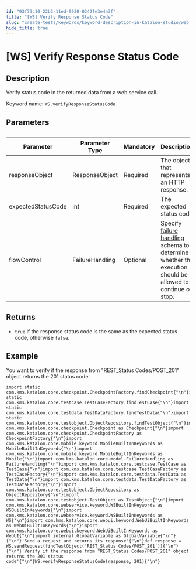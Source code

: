```yaml
---
id: "93f73c10-22b2-11ed-9930-0242fe3e4a3f"
title: "[WS] Verify Response Status Code"
slug: "create-tests/keywords/keyword-description-in-katalon-studio/web-service-keywords/ws-verify-response-status-code"
hide_title: true
---
```


# <a id="id_0" class="anchor_top_offset"/><a id="ariaid-title1" class="anchor_top_offset"/>[WS] Verify Response Status Code


## <a id="id_0__id_1" class="anchor_top_offset"/>Description

<p xmlns="http://www.w3.org/1999/xhtml" className="p">Verify status code in the returned data from a web service call.</p> 
<p xmlns="http://www.w3.org/1999/xhtml" className="p">Keyword name: <code className="ph codeph">WS.verifyResponseStatusCode</code></p> 

## <a id="id_0__id_2" class="anchor_top_offset"/>Parameters

<table xmlns="http://www.w3.org/1999/xhtml" className="table anchor_top_offset" id="id_0__af474617-c96b-4ab4-a6df-a61f5a177a2b"><caption /><thead className="thead"><tr className><th className="entry anchor_top_offset" id="id_0__af474617-c96b-4ab4-a6df-a61f5a177a2b__entry__1">Parameter</th><th className="entry anchor_top_offset" id="id_0__af474617-c96b-4ab4-a6df-a61f5a177a2b__entry__2">Parameter Type</th><th className="entry anchor_top_offset" id="id_0__af474617-c96b-4ab4-a6df-a61f5a177a2b__entry__3">Mandatory</th><th className="entry anchor_top_offset" id="id_0__af474617-c96b-4ab4-a6df-a61f5a177a2b__entry__4">Description</th></tr></thead><tbody className="tbody"><tr className><td className="entry" headers="id_0__af474617-c96b-4ab4-a6df-a61f5a177a2b__entry__1 id_0__af474617-c96b-4ab4-a6df-a61f5a177a2b__entry__2 id_0__af474617-c96b-4ab4-a6df-a61f5a177a2b__entry__3 id_0__af474617-c96b-4ab4-a6df-a61f5a177a2b__entry__4 ">responseObject</td><td className="entry" headers="id_0__af474617-c96b-4ab4-a6df-a61f5a177a2b__entry__1 id_0__af474617-c96b-4ab4-a6df-a61f5a177a2b__entry__2 id_0__af474617-c96b-4ab4-a6df-a61f5a177a2b__entry__3 id_0__af474617-c96b-4ab4-a6df-a61f5a177a2b__entry__4 ">ResponseObject</td><td className="entry" headers="id_0__af474617-c96b-4ab4-a6df-a61f5a177a2b__entry__1 id_0__af474617-c96b-4ab4-a6df-a61f5a177a2b__entry__2 id_0__af474617-c96b-4ab4-a6df-a61f5a177a2b__entry__3 id_0__af474617-c96b-4ab4-a6df-a61f5a177a2b__entry__4 ">Required</td><td className="entry" headers="id_0__af474617-c96b-4ab4-a6df-a61f5a177a2b__entry__1 id_0__af474617-c96b-4ab4-a6df-a61f5a177a2b__entry__2 id_0__af474617-c96b-4ab4-a6df-a61f5a177a2b__entry__3 id_0__af474617-c96b-4ab4-a6df-a61f5a177a2b__entry__4 ">The object that represents an HTTP response.</td></tr><tr className><td className="entry" headers="id_0__af474617-c96b-4ab4-a6df-a61f5a177a2b__entry__1 id_0__af474617-c96b-4ab4-a6df-a61f5a177a2b__entry__2 id_0__af474617-c96b-4ab4-a6df-a61f5a177a2b__entry__3 id_0__af474617-c96b-4ab4-a6df-a61f5a177a2b__entry__4 ">expectedStatusCode</td><td className="entry" headers="id_0__af474617-c96b-4ab4-a6df-a61f5a177a2b__entry__1 id_0__af474617-c96b-4ab4-a6df-a61f5a177a2b__entry__2 id_0__af474617-c96b-4ab4-a6df-a61f5a177a2b__entry__3 id_0__af474617-c96b-4ab4-a6df-a61f5a177a2b__entry__4 ">int</td><td className="entry" headers="id_0__af474617-c96b-4ab4-a6df-a61f5a177a2b__entry__1 id_0__af474617-c96b-4ab4-a6df-a61f5a177a2b__entry__2 id_0__af474617-c96b-4ab4-a6df-a61f5a177a2b__entry__3 id_0__af474617-c96b-4ab4-a6df-a61f5a177a2b__entry__4 ">Required</td><td className="entry" headers="id_0__af474617-c96b-4ab4-a6df-a61f5a177a2b__entry__1 id_0__af474617-c96b-4ab4-a6df-a61f5a177a2b__entry__2 id_0__af474617-c96b-4ab4-a6df-a61f5a177a2b__entry__3 id_0__af474617-c96b-4ab4-a6df-a61f5a177a2b__entry__4 ">The expected status code</td></tr><tr className><td className="entry" headers="id_0__af474617-c96b-4ab4-a6df-a61f5a177a2b__entry__1 id_0__af474617-c96b-4ab4-a6df-a61f5a177a2b__entry__2 id_0__af474617-c96b-4ab4-a6df-a61f5a177a2b__entry__3 id_0__af474617-c96b-4ab4-a6df-a61f5a177a2b__entry__4 ">flowControl</td><td className="entry" headers="id_0__af474617-c96b-4ab4-a6df-a61f5a177a2b__entry__1 id_0__af474617-c96b-4ab4-a6df-a61f5a177a2b__entry__2 id_0__af474617-c96b-4ab4-a6df-a61f5a177a2b__entry__3 id_0__af474617-c96b-4ab4-a6df-a61f5a177a2b__entry__4 ">FailureHandling</td><td className="entry" headers="id_0__af474617-c96b-4ab4-a6df-a61f5a177a2b__entry__1 id_0__af474617-c96b-4ab4-a6df-a61f5a177a2b__entry__2 id_0__af474617-c96b-4ab4-a6df-a61f5a177a2b__entry__3 id_0__af474617-c96b-4ab4-a6df-a61f5a177a2b__entry__4 ">Optional</td><td className="entry" headers="id_0__af474617-c96b-4ab4-a6df-a61f5a177a2b__entry__1 id_0__af474617-c96b-4ab4-a6df-a61f5a177a2b__entry__2 id_0__af474617-c96b-4ab4-a6df-a61f5a177a2b__entry__3 id_0__af474617-c96b-4ab4-a6df-a61f5a177a2b__entry__4 ">Specify <a className="xref" href="/maintain/configure-failure-handling-settings-in-katalon-studio">failure handling</a> schema to determine whether the execution should be allowed to continue or stop.</td></tr></tbody></table> 

## <a id="id_0__id_3" class="anchor_top_offset"/>Returns

<ul xmlns="http://www.w3.org/1999/xhtml" className="ul"><li className="li"> <code className="ph codeph">true</code> if the response status code is the same as the expected status code, otherwise <code className="ph codeph">false</code>.</li></ul> 

## <a id="id_0__id_4" class="anchor_top_offset"/>Example

<p xmlns="http://www.w3.org/1999/xhtml" className="p">You want to verify if the response from "REST_Status Codes/POST_201" object returns the 201 status code.</p> 
<pre xmlns="http://www.w3.org/1999/xhtml" className="pre codeblock"><code>import static com.kms.katalon.core.checkpoint.CheckpointFactory.findCheckpoint{"\n"}import static com.kms.katalon.core.testcase.TestCaseFactory.findTestCase{"\n"}import static com.kms.katalon.core.testdata.TestDataFactory.findTestData{"\n"}import static com.kms.katalon.core.testobject.ObjectRepository.findTestObject{"\n"}import com.kms.katalon.core.checkpoint.Checkpoint as Checkpoint{"\n"}import com.kms.katalon.core.checkpoint.CheckpointFactory as CheckpointFactory{"\n"}import com.kms.katalon.core.mobile.keyword.MobileBuiltInKeywords as MobileBuiltInKeywords{"\n"}import com.kms.katalon.core.mobile.keyword.MobileBuiltInKeywords as Mobile{"\n"}import com.kms.katalon.core.model.FailureHandling as FailureHandling{"\n"}import com.kms.katalon.core.testcase.TestCase as TestCase{"\n"}import com.kms.katalon.core.testcase.TestCaseFactory as TestCaseFactory{"\n"}import com.kms.katalon.core.testdata.TestData as TestData{"\n"}import com.kms.katalon.core.testdata.TestDataFactory as TestDataFactory{"\n"}import com.kms.katalon.core.testobject.ObjectRepository as ObjectRepository{"\n"}import com.kms.katalon.core.testobject.TestObject as TestObject{"\n"}import com.kms.katalon.core.webservice.keyword.WSBuiltInKeywords as WSBuiltInKeywords{"\n"}import com.kms.katalon.core.webservice.keyword.WSBuiltInKeywords as WS{"\n"}import com.kms.katalon.core.webui.keyword.WebUiBuiltInKeywords as WebUiBuiltInKeywords{"\n"}import com.kms.katalon.core.webui.keyword.WebUiBuiltInKeywords as WebUI{"\n"}import internal.GlobalVariable as GlobalVariable{"\n"} {"\n"}'Send a request and returns its response'{"\n"}def response = WS.sendRequest(findTestObject('REST_Status Codes/POST_201')){"\n"}{"\n"}'Verify if the response from "REST_Status Codes/POST_201" object returns the 201 status code'{"\n"}WS.verifyResponseStatusCode(response, 201){"\n"}</code></pre> 
